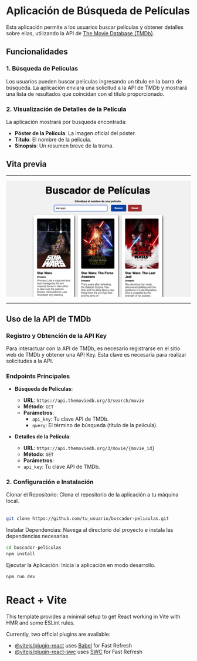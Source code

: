 # Aplicación de Búsqueda de Películas

Esta aplicación permite a los usuarios buscar películas y obtener detalles sobre ellas, utilizando la API de [The Movie Database (TMDb)](https://www.themoviedb.org).

## Funcionalidades

### 1. Búsqueda de Películas
Los usuarios pueden buscar películas ingresando un título en la barra de búsqueda. La aplicación enviará una solicitud a la API de TMDb y mostrará una lista de resultados que coincidan con el título proporcionado.

### 2. Visualización de Detalles de la Película
La aplicación mostrará por busqueda encontrada:
- **Póster de la Película**: La imagen oficial del póster.
- **Título**: El nombre de la película.
- **Sinopsis**: Un resumen breve de la trama.

## Vita previa
---

![Vista previa app movie](/src/assets/movie-example.png)

---

## Uso de la API de TMDb

### Registro y Obtención de la API Key
Para interactuar con la API de TMDb, es necesario registrarse en el sitio web de TMDb y obtener una API Key. Esta clave es necesaria para realizar solicitudes a la API.

### Endpoints Principales

- **Búsqueda de Películas**: 
  - **URL**: `https://api.themoviedb.org/3/search/movie`
  - **Método**: `GET`
  - **Parámetros**:
    - `api_key`: Tu clave API de TMDb.
    - `query`: El término de búsqueda (título de la película).

- **Detalles de la Película**: 
  - **URL**: `https://api.themoviedb.org/3/movie/{movie_id}`
  - **Método**: `GET`
  - **Parámetros**:
  - `api_key`: Tu clave API de TMDb.

### 2. Configuración e Instalación

Clonar el Repositorio: Clona el repositorio de la aplicación a tu máquina local.

  ```bash

  git clone https://github.com/tu_usuario/buscador-peliculas.git

  ```

Instalar Dependencias: Navega al directorio del proyecto e instala las dependencias necesarias.

  ```bash
  cd buscador-peliculas
  npm install
  ```

Ejecutar la Aplicación: Inicia la aplicación en modo desarrollo.

  ```bash
  npm run dev
  ```

# React + Vite

This template provides a minimal setup to get React working in Vite with HMR and some ESLint rules.

Currently, two official plugins are available:

- [@vitejs/plugin-react](https://github.com/vitejs/vite-plugin-react/blob/main/packages/plugin-react/README.md) uses [Babel](https://babeljs.io/) for Fast Refresh
- [@vitejs/plugin-react-swc](https://github.com/vitejs/vite-plugin-react-swc) uses [SWC](https://swc.rs/) for Fast Refresh
